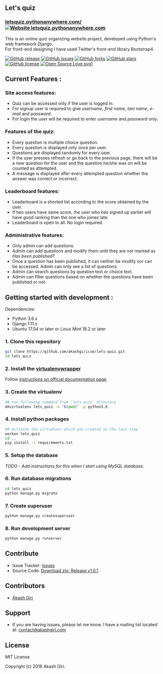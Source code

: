 ## Let's quiz
### [letsquiz.pythonanywhere.com/](https://letsquiz.pythonanywhere.com/) [![Website letsquiz.pythonanywhere.com](https://img.shields.io/website-up-down-green-red/http/letsquiz.pythonanywhere.com.svg)](http://letsquiz.pythonanywhere.com/)

This is an online quiz organizing website project, developed using Python's web framework Django.<br>
For front-end designing I have used Twitter's front-end library Bootstrap4.

[![GitHub release](https://img.shields.io/github/release/akashgiricse/lets-quiz.svg)](https://img.shields.io/bower/vpre/bootstrap.svg)
[![GitHub issues](https://img.shields.io/github/issues/akashgiricse/lets-quiz.svg)](https://github.com/akashgiricse/lets-quiz/issues)
[![GitHub forks](https://img.shields.io/github/forks/akashgiricse/lets-quiz.svg)](https://github.com/akashgiricse/lets-quiz/network)
[![GitHub stars](https://img.shields.io/github/stars/akashgiricse/lets-quiz.svg)](https://github.com/akashgiricse/lets-quiz/stargazers)
[![GitHub license](https://img.shields.io/github/license/akashgiricse/lets-quiz.svg)](https://github.com/akashgiricse/lets-quiz/blob/master/LICENSE)
[![Open Source Love svg1](https://badges.frapsoft.com/os/v1/open-source.svg?v=103)](https://github.com/ellerbrock/open-source-badges/)

## Current Features :

### Site access features:

* Quiz can be accessed only if the user is logged in.
* For signup user is required to give *username*, *first name*, *last name*, *e-mail* and *password*.
* For login the user will be required to enter *username* and *password* only.

### Features of the quiz:

* Every question is multiple choice question.
* Every question is displayed only once per user.
* Questions are displayed randomly for every user.
* If the user presses refresh or go back to the previous page, there will be a new question for the user and the question he/she was on will be counted as attempted.
* A message is displayed after every attempted question whether the answer was correct or incorrect.


### Leaderboard features:

* Leaderboard is a shorted list according to the score obtained by the user.
* If two users have same score, the user who has signed up earlier will have good ranking than the one who joines late.
* Leaderboard is open to all. No login required.

### Administrative features:

* Only admin can add questions.
* Admin can add questions and modify them until they are not marked as *Has been published?*
* Once a question has been published, it can neither be modify nor can be accessed. Admin can only see a list of questions.
* Admin can search questions by question text or choice text.
* Admin can filter questions based on whether the questions have been published or not.


## Getting started with development :
Dependencies:
- Python 3.6.x
- Django 1.11.x
- Ubuntu 17.04 or later or Linux Mint 18.2 or later

### 1. Clone this repository
```bash
git clone https://github.com/akashgiricse/lets-quiz.git
cd lets_quiz
```

### 2. Install the [virtualenvwrapper](https://virtualenvwrapper.readthedocs.io/)
Follow [instructions on official documentation page](https://virtualenvwrapper.readthedocs.io/en/latest/install.html).

### 3. Create the virtualenv
```bash
## run following command from `lets_quiz` directory
mkvirtualenv lets_quiz -a "$(pwd)" -p python3.6
```

### 4. Install python packages
```bash
## Activate the virtualenv which you created on the last step
workon lets_quiz
cd ..
pip install -r requirements.txt
```

### 5. Setup the database
*TODO - Add instructions for this when I start using MySQL database.*

### 6. Run database migrations
```bash
cd lets_quiz
python manage.py migrate
```

### 7. Create superuser
```bash
python manage.py createsuperuser
```

### 8. Run development server
```bash
python manage.py runserver
```

## Contribute

- Issue Tracker: [Issues](https://github.com/akashgiricse/lets-quiz/issues)
- Source Code: [Download zip: Release v1.0.1](https://github.com/akashgiricse/lets-quiz/archive/1.0.1.zip)

## Contributors

* [Akash Giri](https://github.com/akashgiricse)

## Support

* If you are having issues, please let me know.<gr>
I have a mailing list located at: contact@akashgiri.com

## License
MIT License

Copyright (c) 2018 Akash Giri.

